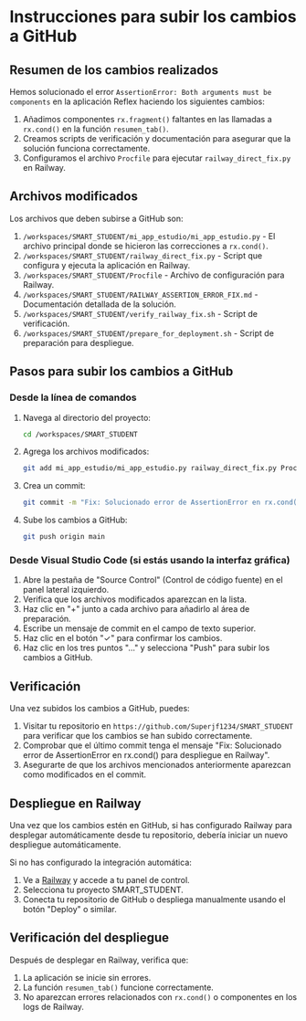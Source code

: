 # Instrucciones para subir los cambios a GitHub

## Resumen de los cambios realizados

Hemos solucionado el error `AssertionError: Both arguments must be components` en la aplicación Reflex haciendo los siguientes cambios:

1. Añadimos componentes `rx.fragment()` faltantes en las llamadas a `rx.cond()` en la función `resumen_tab()`.
2. Creamos scripts de verificación y documentación para asegurar que la solución funciona correctamente.
3. Configuramos el archivo `Procfile` para ejecutar `railway_direct_fix.py` en Railway.

## Archivos modificados

Los archivos que deben subirse a GitHub son:

1. `/workspaces/SMART_STUDENT/mi_app_estudio/mi_app_estudio.py` - El archivo principal donde se hicieron las correcciones a `rx.cond()`.
2. `/workspaces/SMART_STUDENT/railway_direct_fix.py` - Script que configura y ejecuta la aplicación en Railway.
3. `/workspaces/SMART_STUDENT/Procfile` - Archivo de configuración para Railway.
4. `/workspaces/SMART_STUDENT/RAILWAY_ASSERTION_ERROR_FIX.md` - Documentación detallada de la solución.
5. `/workspaces/SMART_STUDENT/verify_railway_fix.sh` - Script de verificación.
6. `/workspaces/SMART_STUDENT/prepare_for_deployment.sh` - Script de preparación para despliegue.

## Pasos para subir los cambios a GitHub

### Desde la línea de comandos

1. Navega al directorio del proyecto:
   ```bash
   cd /workspaces/SMART_STUDENT
   ```

2. Agrega los archivos modificados:
   ```bash
   git add mi_app_estudio/mi_app_estudio.py railway_direct_fix.py Procfile RAILWAY_ASSERTION_ERROR_FIX.md verify_railway_fix.sh prepare_for_deployment.sh
   ```

3. Crea un commit:
   ```bash
   git commit -m "Fix: Solucionado error de AssertionError en rx.cond() para despliegue en Railway"
   ```

4. Sube los cambios a GitHub:
   ```bash
   git push origin main
   ```

### Desde Visual Studio Code (si estás usando la interfaz gráfica)

1. Abre la pestaña de "Source Control" (Control de código fuente) en el panel lateral izquierdo.
2. Verifica que los archivos modificados aparezcan en la lista.
3. Haz clic en "+" junto a cada archivo para añadirlo al área de preparación.
4. Escribe un mensaje de commit en el campo de texto superior.
5. Haz clic en el botón "✓" para confirmar los cambios.
6. Haz clic en los tres puntos "..." y selecciona "Push" para subir los cambios a GitHub.

## Verificación

Una vez subidos los cambios a GitHub, puedes:

1. Visitar tu repositorio en `https://github.com/Superjf1234/SMART_STUDENT` para verificar que los cambios se han subido correctamente.
2. Comprobar que el último commit tenga el mensaje "Fix: Solucionado error de AssertionError en rx.cond() para despliegue en Railway".
3. Asegurarte de que los archivos mencionados anteriormente aparezcan como modificados en el commit.

## Despliegue en Railway

Una vez que los cambios estén en GitHub, si has configurado Railway para desplegar automáticamente desde tu repositorio, debería iniciar un nuevo despliegue automáticamente.

Si no has configurado la integración automática:

1. Ve a [Railway](https://railway.app/) y accede a tu panel de control.
2. Selecciona tu proyecto SMART_STUDENT.
3. Conecta tu repositorio de GitHub o despliega manualmente usando el botón "Deploy" o similar.

## Verificación del despliegue

Después de desplegar en Railway, verifica que:

1. La aplicación se inicie sin errores.
2. La función `resumen_tab()` funcione correctamente.
3. No aparezcan errores relacionados con `rx.cond()` o componentes en los logs de Railway.

